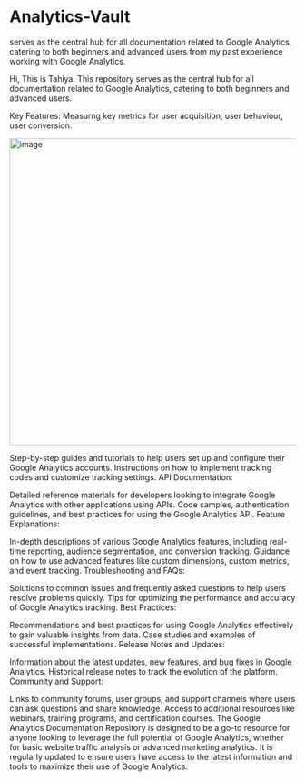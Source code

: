 # Analytics-Vault
serves as the central hub for all documentation related to Google Analytics, catering to both beginners and advanced users from my past experience working with Google Analytics. 


Hi, This is Tahiya. This repository serves as the central hub for all documentation related to Google Analytics, catering to both beginners and advanced users.

Key Features:
Measurng key metrics for user acquisition, user behaviour, user conversion. 

<img width="540" alt="image" src="https://github.com/tahiyar7/Analytics-Vault/assets/105504069/7e4c03e9-2306-4e80-bb3e-60c9debc53b6">


Step-by-step guides and tutorials to help users set up and configure their Google Analytics accounts.
Instructions on how to implement tracking codes and customize tracking settings.
API Documentation:

Detailed reference materials for developers looking to integrate Google Analytics with other applications using APIs.
Code samples, authentication guidelines, and best practices for using the Google Analytics API.
Feature Explanations:

In-depth descriptions of various Google Analytics features, including real-time reporting, audience segmentation, and conversion tracking.
Guidance on how to use advanced features like custom dimensions, custom metrics, and event tracking.
Troubleshooting and FAQs:

Solutions to common issues and frequently asked questions to help users resolve problems quickly.
Tips for optimizing the performance and accuracy of Google Analytics tracking.
Best Practices:

Recommendations and best practices for using Google Analytics effectively to gain valuable insights from data.
Case studies and examples of successful implementations.
Release Notes and Updates:

Information about the latest updates, new features, and bug fixes in Google Analytics.
Historical release notes to track the evolution of the platform.
Community and Support:

Links to community forums, user groups, and support channels where users can ask questions and share knowledge.
Access to additional resources like webinars, training programs, and certification courses.
The Google Analytics Documentation Repository is designed to be a go-to resource for anyone looking to leverage the full potential of Google Analytics, whether for basic website traffic analysis or advanced marketing analytics. It is regularly updated to ensure users have access to the latest information and tools to maximize their use of Google Analytics.


